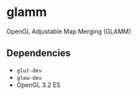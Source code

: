 # glamm
OpenGL Adjustable Map Merging (GLAMM)

## Dependencies

- `glut-dev`
- `glew-dev`
- OpenGL 3.2 ES